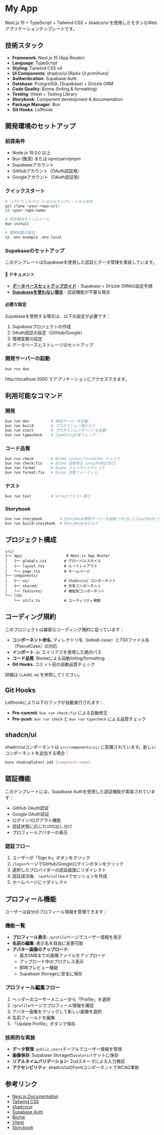# My App

Next.js 15 + TypeScript + Tailwind CSS + shadcn/ui を使用したモダンなWebアプリケーションテンプレートです。

## 技術スタック

- **Framework**: Next.js 15 (App Router)
- **Language**: TypeScript
- **Styling**: Tailwind CSS v4
- **UI Components**: shadcn/ui (Radix UI primitives)
- **Authentication**: Supabase Auth
- **Database**: PostgreSQL (Supabase) + Drizzle ORM
- **Code Quality**: Biome (linting & formatting)
- **Testing**: Vitest + Testing Library
- **Storybook**: Component development & documentation
- **Package Manager**: Bun
- **Git Hooks**: Lefthook

## 開発環境のセットアップ

### 前提条件

- Node.js 18.0.0 以上
- Bun (推奨) または npm/yarn/pnpm
- Supabaseアカウント
- GitHubアカウント（OAuth認証用）
- Googleアカウント（OAuth認証用）

### クイックスタート

```bash
# リポジトリをクローンまたはテンプレートから作成
git clone <your-repo-url>
cd <your-repo-name>

# 依存関係をインストール
bun install

# 環境変数の設定
cp .env.example .env.local
```

### Supabaseのセットアップ

このテンプレートはSupabaseを使用した認証とデータ管理を実装しています。

#### 📖 ドキュメント

- **[データベースセットアップガイド](./docs/DATABASE_SETUP.md)** - Supabase + Drizzle ORMの設定手順
- **[Supabaseを使わない場合](./docs/WITHOUT_SUPABASE.md)** - 認証機能が不要な場合

#### 必要な設定

Supabaseを使用する場合は、以下の設定が必要です：

1. Supabaseプロジェクトの作成
2. OAuth認証の設定（GitHub/Google）
3. 環境変数の設定
4. データベースとストレージのセットアップ

### 開発サーバーの起動

```bash
bun run dev
```

http://localhost:3000 でアプリケーションにアクセスできます。

## 利用可能なコマンド

### 開発

```bash
bun run dev          # 開発サーバーを起動
bun run build        # プロダクション用ビルド
bun run start        # プロダクションサーバーを起動
bun run typecheck    # TypeScript型チェック
```

### コード品質

```bash
bun run check        # Biome linter/formatter チェック
bun run check:fix    # Biome 自動修正（unsafe修正含む）
bun run format       # Biome フォーマットチェック
bun run format:fix   # Biome 自動フォーマット
```

### テスト

```bash
bun run test         # Vitestでテスト実行
```

### Storybook

```bash
bun run storybook        # Storybook開発サーバーを起動 (http://localhost:6006)
bun run build-storybook  # Storybookをビルド
```

## プロジェクト構成

```
src/
├── app/                    # Next.js App Router
│   ├── globals.css        # グローバルスタイル
│   ├── layout.tsx         # ルートレイアウト
│   └── page.tsx           # ホームページ
├── components/
│   ├── ui/                # shadcn/ui コンポーネント
│   ├── shared/            # 共有コンポーネント
│   └── features/          # 機能別コンポーネント
└── lib/
    └── utils.ts           # ユーティリティ関数
```

## コーディング規約

このプロジェクトは厳密なコーディング規約に従っています：

- **コンポーネント命名**: ディレクトリ名（kebab-case）とTSXファイル名（PascalCase）の対応
- **インポート**: `@/` エイリアスを使用した絶対パス
- **コード品質**: Biomeによる自動linting/formatting
- **Git Hooks**: コミット前の自動品質チェック

詳細は `CLAUDE.md` を参照してください。

## Git Hooks

Lefthookにより以下のフックが自動実行されます：

- **Pre-commit**: `bun run check:fix` による自動修正
- **Pre-push**: `bun run check` と `bun run typecheck` による品質チェック

## shadcn/ui

shadcn/uiコンポーネントは `src/components/ui/` に配置されています。新しいコンポーネントを追加する場合：

```bash
bunx shadcn@latest add [component-name]
```

## 認証機能

このテンプレートには、Supabase Authを使用した認証機能が実装されています：

- GitHub OAuth認証
- Google OAuth認証
- ログイン/ログアウト機能
- 認証状態に応じたUIの出し分け
- プロフィールアバターの表示

### 認証フロー

1. ユーザーが「Sign In」ボタンをクリック
2. `/login`ページでGitHub/Googleログインボタンをクリック
3. 選択したプロバイダーの認証画面にリダイレクト
4. 認証成功後、`/auth/callback`でセッションを作成
5. ホームページにリダイレクト

## プロフィール機能

ユーザーは自分のプロフィール情報を管理できます：

### 機能一覧

- **プロフィール表示**: `/profile`ページでユーザー情報を表示
- **名前の編集**: 表示名を自由に変更可能
- **アバター画像のアップロード**: 
  - 最大5MBまでの画像ファイルをアップロード
  - アップロード中のプログレス表示
  - 即時プレビュー機能
  - Supabase Storageに安全に保存

### プロフィール編集フロー

1. ヘッダーのユーザーメニューから「Profile」を選択
2. `/profile`ページでプロフィール情報を確認
3. アバター画像をクリックして新しい画像を選択
4. 名前フィールドを編集
5. 「Update Profile」ボタンで保存

### 技術的な実装

- **データ管理**: `public.users`テーブルでユーザー情報を管理
- **画像保存**: Supabase Storageの`avatars`バケットに保存
- **リアルタイムバリデーション**: Zodスキーマによる入力検証
- **アクセシビリティ**: shadcn/uiのFormコンポーネントでWCAG準拠

## 参考リンク

- [Next.js Documentation](https://nextjs.org/docs)
- [Tailwind CSS](https://tailwindcss.com/docs)
- [shadcn/ui](https://ui.shadcn.com/)
- [Supabase Auth](https://supabase.com/docs/guides/auth)
- [Biome](https://biomejs.dev/)
- [Vitest](https://vitest.dev/)
- [Storybook](https://storybook.js.org/)
